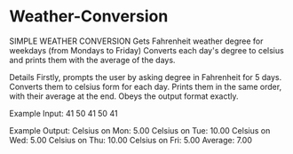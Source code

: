 # Weather-Conversion
SIMPLE WEATHER CONVERSION
Gets Fahrenheit weather degree for weekdays (from Mondays to Friday)
Converts each day's degree to celsius and prints them with the average of the days.

Details
Firstly, prompts the user by asking degree in Fahrenheit for 5 days.
Converts them to celsius form for each day.
Prints them in the same order, with their average at the end.
Obeys the output format exactly.


Example Input:
41 50 41 50 41



Example Output:
Celsius on Mon: 5.00
Celsius on Tue: 10.00
Celsius on Wed: 5.00
Celsius on Thu: 10.00
Celsius on Fri: 5.00
Average: 7.00
